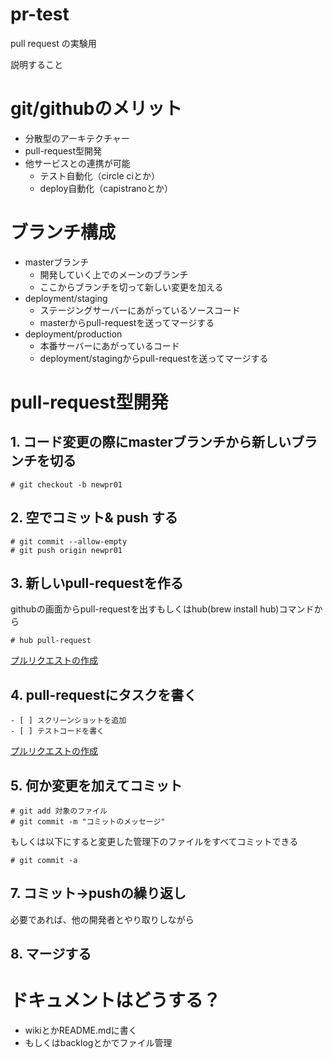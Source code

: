 pr-test
=======

pull request の実験用

説明すること
# git/githubのメリット
- 分散型のアーキテクチャー
- pull-request型開発
- 他サービスとの連携が可能
  - テスト自動化（circle ciとか）
  - deploy自動化（capistranoとか）

# ブランチ構成
- masterブランチ
  - 開発していく上でのメーンのブランチ
  - ここからブランチを切って新しい変更を加える
- deployment/staging
  - ステージングサーバーにあがっているソースコード
  - masterからpull-requestを送ってマージする
- deployment/production
  - 本番サーバーにあがっているコード
  - deployment/stagingからpull-requestを送ってマージする

# pull-request型開発
## 1. コード変更の際にmasterブランチから新しいブランチを切る
```
# git checkout -b newpr01
```
## 2. 空でコミット& push する
```
# git commit --allow-empty
# git push origin newpr01
```
## 3. 新しいpull-requestを作る
githubの画面からpull-requestを出すもしくはhub(brew install hub)コマンドから
```
# hub pull-request
```
[プルリクエストの作成](./create-pr.png)
## 4. pull-requestにタスクを書く
```
- [ ] スクリーンショットを追加
- [ ] テストコードを書く
```
[プルリクエストの作成](./create-pr-edit.png)
## 5. 何か変更を加えてコミット
```
# git add 対象のファイル
# git commit -m "コミットのメッセージ"
```
もしくは以下にすると変更した管理下のファイルをすべてコミットできる
```
# git commit -a
```
## 7. コミット→pushの繰り返し
必要であれば、他の開発者とやり取りしながら

## 8. マージする

  
# ドキュメントはどうする？
- wikiとかREADME.mdに書く
- もしくはbacklogとかでファイル管理
